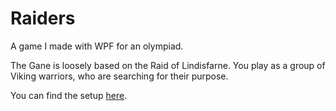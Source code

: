 # Raiders
A game I made with WPF for an olympiad.

The Gane is loosely based on the Raid of Lindisfarne.
You play as a group of Viking warriors, who are searching for their purpose.

You can find the setup [here](https://www.mediafire.com/file/vcndxwvmoa8ag0e/RaidersSetup.msi/file).


